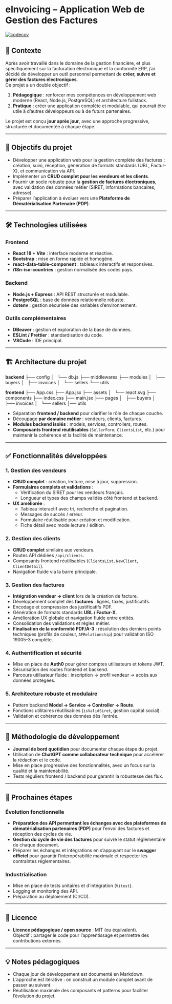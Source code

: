 # eInvoicing – Application Web de Gestion des Factures

[![codecov](https://codecov.io/gh/TON_USER/TON_REPO/branch/main/graph/badge.svg?token=TON_TOKEN)](https://codecov.io/gh/TON_USER/TON_REPO)

## 📖 Contexte

Après avoir travaillé dans le domaine de la gestion financière, et plus spécifiquement sur la facturation électronique et la conformité ERP, j’ai décidé de développer un outil personnel permettant de **créer, suivre et gérer des factures électroniques**.  
Ce projet a un double objectif :

1. **Pédagogique** : renforcer mes compétences en développement web moderne (React, Node.js, PostgreSQL) et architecture fullstack.
2. **Pratique** : créer une application complète et modulable, qui pourrait être utile à d’autres développeurs ou à de futurs partenaires.

Le projet est conçu **jour après jour**, avec une approche progressive, structurée et documentée à chaque étape.

---

## 🎯 Objectifs du projet

- Développer une application web pour la gestion complète des factures : création, suivi, réception, génération de formats standards (UBL, Factur-X), et communication via API.
- Implémenter un **CRUD complet pour les vendeurs et les clients**.
- Fournir un socle robuste pour la **gestion de factures électroniques**, avec validation des données métier (SIRET, informations bancaires, adresse).
- Préparer l’application à évoluer vers une **Plateforme de Dématérialisation Partenaire (PDP)**.

---

## 🛠 Technologies utilisées

### Frontend
- **React 18 + Vite** : interface moderne et réactive.
- **Bootstrap** : mise en forme rapide et homogène.
- **react-data-table-component** : tableaux interactifs et responsives.
- **i18n-iso-countries** : gestion normalisée des codes pays.

### Backend
- **Node.js + Express** : API REST structurée et modulable.
- **PostgreSQL** : base de données relationnelle robuste.
- **dotenv** : gestion sécurisée des variables d’environnement.

### Outils complémentaires
- **DBeaver** : gestion et exploration de la base de données.
- **ESLint / Prettier** : standardisation du code.
- **VSCode** : IDE principal.

---

## 🏗 Architecture du projet
**backend**
├── config
│   └── db.js
├── middlewares
├── modules
│   ├── buyers
│   ├── invoices
│   └── sellers
└── utils

**frontend**
├── App.css
├── App.jsx
├── assets
│   └── react.svg
├── components
├── index.css
├── main.jsx
├── pages
│   ├── buyers
│   ├── invoices
│   └── sellers
│── utils

- Séparation **frontend / backend** pour clarifier le rôle de chaque couche.
- Découpage **par domaine métier** : vendeurs, clients, factures.
- **Modules backend isolés** : models, services, controllers, routes.
- **Composants frontend réutilisables** (`SellerForm`, `ClientsList`, etc.) pour maintenir la cohérence et la facilité de maintenance.

---

## ✅ Fonctionnalités développées

### 1. Gestion des vendeurs
- **CRUD complet** : création, lecture, mise à jour, suppression.
- **Formulaires complets et validations** :
  - Vérification du SIRET pour les vendeurs français.
  - Longueur et types des champs validés côté frontend et backend.
- **UX améliorée** :
  - Tableau interactif avec tri, recherche et pagination.
  - Messages de succès / erreur.
  - Formulaire réutilisable pour création et modification.
  - Fiche détail avec mode lecture / édition.
  
### 2. Gestion des clients
- **CRUD complet** similaire aux vendeurs.
- Routes API dédiées `/api/clients`.
- Composants frontend réutilisables (`ClientsList`, `NewClient`, `ClientDetail`).
- Navigation fluide via la barre principale.

### 3. Gestion des factures
- **Intégration vendeur → client** lors de la création de facture.
- Développement complet des **factures** : lignes, taxes, justificatifs.
- Encodage et compression des justificatifs PDF.
- Génération de formats standards **UBL / Factur-X**.
- Amélioration UX globale et navigation fluide entre entités.
- Consolidation des validations et règles métier.
- **Finalisation de la conformité PDF/A-3** : résolution des derniers points techniques (profils de couleur, `AFRelationship`) pour validation ISO 19005-3 complète.

### 4. Authentification et sécurité
- Mise en place de **Auth0** pour gérer comptes utilisateurs et tokens JWT.
- Sécurisation des routes frontend et backend.
- Parcours utilisateur fluide : inscription → profil vendeur → accès aux données protégées.

### 5. Architecture robuste et modulaire
- Pattern backend **Model → Service → Controller → Route**.
- Fonctions utilitaires réutilisables (`isValidSiret`, gestion capital social).
- Validation et cohérence des données dès l’entrée.

---

## 📌 Méthodologie de développement

- **Journal de bord quotidien** pour documenter chaque étape du projet.
- Utilisation de **ChatGPT comme collaborateur technique** pour accélérer la rédaction et le code.
- Mise en place progressive des fonctionnalités, avec un focus sur la qualité et la maintenabilité.
- Tests réguliers frontend / backend pour garantir la robustesse des flux.

---

## 🚀 Prochaines étapes

### Évolution fonctionnelle
- **Préparation des API permettant les échanges avec des plateformes de dématérialisation partenaires (PDP)** pour l’envoi des factures et réception des cycles de vie.
- **Gestion du cycle de vie des factures** pour suivre le statut réglementaire de chaque document.
- Préparer les échanges et intégrations en s’appuyant sur le **swagger officiel** pour garantir l’interopérabilité maximale et respecter les contraintes réglementaires.

### Industrialisation
- Mise en place de tests unitaires et d'intégration (`Vitest`).
- Logging et monitoring des API.
- Préparation au déploiement (CI/CD).

---

## 📄 Licence

- **Licence pédagogique / open source** : MIT (ou équivalent).  
  Objectif : partager le code pour l’apprentissage et permettre des contributions externes.

---

## 💡 Notes pédagogiques

- Chaque jour de développement est documenté en Markdown.
- L’approche est itérative : on construit un module complet avant de passer au suivant.
- Réutilisation maximale des composants et patterns pour faciliter l’évolution du projet.
